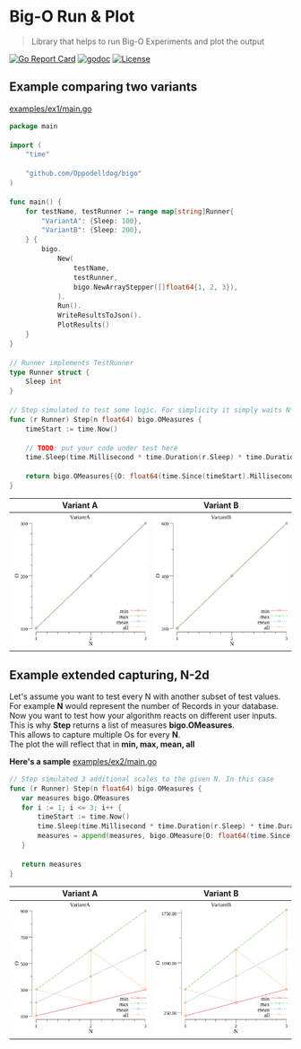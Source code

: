 # Big-O Run & Plot
> Library that helps to run Big-O Experiments and plot the output

[![Go Report Card](https://goreportcard.com/badge/github.com/Oppodelldog/bigo)](https://goreportcard.com/report/github.com/Oppodelldog/bigo)
[![godoc](https://img.shields.io/badge/godoc-reference-5272B4.svg)](https://godoc.org/github.com/Oppodelldog/bigo)
[![License](https://img.shields.io/github/license/mashape/apistatus.svg)](https://raw.githubusercontent.com/Oppodelldog/bigo/master/LICENSE)

## Example comparing two variants
[examples/ex1/main.go](examples/ex1/main.go)
```go
package main

import (
	"time"

	"github.com/Oppodelldog/bigo"
)

func main() {
	for testName, testRunner := range map[string]Runner{
		"VariantA": {Sleep: 100},
		"VariantB": {Sleep: 200},
	} {
		bigo.
			New(
				testName,
				testRunner,
				bigo.NewArrayStepper([]float64{1, 2, 3}),
			).
			Run().
			WriteResultsToJson().
			PlotResults()
	}
}

// Runner implements TestRunner
type Runner struct {
	Sleep int
}

// Step simulated to test some logic. For simplicity it simply waits N*r.Sleep milliseconds.
func (r Runner) Step(n float64) bigo.OMeasures {
	timeStart := time.Now()

	// TODO: put your code under test here
	time.Sleep(time.Millisecond * time.Duration(r.Sleep) * time.Duration(n))

	return bigo.OMeasures{{O: float64(time.Since(timeStart).Milliseconds())}}
}
```

Variant A           |  Variant B
:-------------------------:|:-------------------------:
![](examples/ex1/VariantA.png)  |  ![](examples/ex1/VariantB.png)

## Example extended capturing, N-2d
Let's assume you want to test every N with another subset of test values.  
For example **N** would represent the number of Records in your database.  
Now you want to test how your algorithm reacts on different user inputs.  
This is why **Step** returns a list of measures **bigo.OMeasures**.  
This allows to capture multiple Os for every **N**.    
The plot the will reflect that in **min, max, mean, all**  

**Here's a sample**
[examples/ex2/main.go](examples/ex2/main.go)

 ```go
// Step simulated 3 additional scales to the given N. In this case
func (r Runner) Step(n float64) bigo.OMeasures {
	var measures bigo.OMeasures
	for i := 1; i <= 3; i++ {
		timeStart := time.Now()
		time.Sleep(time.Millisecond * time.Duration(r.Sleep) * time.Duration(n) * time.Duration(i*r.Factor))
		measures = append(measures, bigo.OMeasure{O: float64(time.Since(timeStart).Milliseconds())})
	}

	return measures
}

 ```
 
 Variant A           |  Variant B
:-------------------------:|:-------------------------:
![](examples/ex2/VariantA.png)  |  ![](examples/ex2/VariantB.png)
